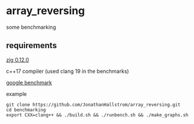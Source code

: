 # array_reversing

some benchmarking

## requirements 

[zig 0.12.0](https://ziglang.org/)

c++17 compiler (used clang 19 in the benchmarks)

[google benchmark](https://github.com/google/benchmark/)

example
```
git clone https://github.com/JonathanHallstrom/array_reversing.git
cd benchmarking
export CXX=clang++ && ./build.sh && ./runbench.sh && ./make_graphs.sh
```
